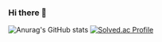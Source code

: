 ### Hi there 👋

![Anurag's GitHub stats](https://github-readme-stats.vercel.app/api?username=gyuturn&show_icons=true&theme=radical)
[![Solved.ac Profile](http://mazassumnida.wtf/api/v2/generate_badge?boj=kksy2423)](https://solved.ac/kksy2423/)

